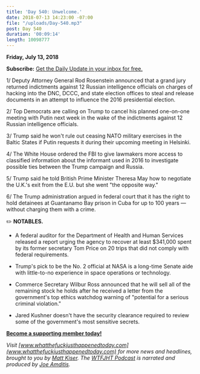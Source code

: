 ```yaml
---
title: 'Day 540: Unwelcome.'
date: 2018-07-13 14:23:00 -07:00
file: "/uploads/Day-540.mp3"
post: Day 540
duration: '00:09:14'
length: 10098777
---
```


**Friday, July 13, 2018**

**Subscribe:** [Get the Daily Update in your inbox for free.](https://whatthefuckjusthappenedtoday.com/subscribe/)

1/ Deputy Attorney General Rod Rosenstein announced that a grand jury returned indictments against 12 Russian intelligence officials on charges of hacking into the DNC, DCCC, and state election offices to steal and release documents in an attempt to influence the 2016 presidential election.

2/ Top Democrats are calling on Trump to cancel his planned one-on-one meeting with Putin next week in the wake of the indictments against 12 Russian intelligence officials.

3/ Trump said he won't rule out ceasing NATO military exercises in the Baltic States if Putin requests it during their upcoming meeting in Helsinki.

4/ The White House ordered the FBI to give lawmakers more access to classified information about the informant used in 2016 to investigate possible ties between the Trump campaign and Russia.

5/ Trump said he told British Prime Minister Theresa May how to negotiate the U.K.'s exit from the E.U. but she went "the opposite way."

6/ The Trump administration argued in federal court that it has the right to hold detainees at Guantanamo Bay prison in Cuba for up to 100 years — without charging them with a crime.

✏️ **NOTABLES.**

* A federal auditor for the Department of Health and Human Services released a report urging the agency to recover at least $341,000 spent by its former secretary Tom Price on 20 trips that did not comply with federal requirements.

* Trump's pick to be the No. 2 official at NASA is a long-time Senate aide with little-to-no experience in space operations or technology.

* Commerce Secretary Wilbur Ross announced that he will sell all of the remaining stock he holds after he received a letter from the government's top ethics watchdog warning of "potential for a serious criminal violation."

* Jared Kushner doesn't have the security clearance required to review some of the government's most sensitive secrets.

**[Become a supporting member today!](https://whatthefuckjusthappenedtoday.com/membership/?utm_source=2017\+Donors&utm_campaign=8dccd905d9-&utm_medium=email&utm_term=0_3bd36f654c-8dccd905d9-169730397)**

*Visit [www.whatthefuckjusthappenedtoday.com](www.whatthefuckjusthappenedtoday.com) for more news and headlines, brought to you by [Matt Kiser](https://twitter.com/Matt_Kiser). The [WTFJHT Podcast](https://whatthefuckjusthappenedtoday.com/podcasts/) is narrated and produced by [Joe Amditis](https://twitter.com/jsamditis).*